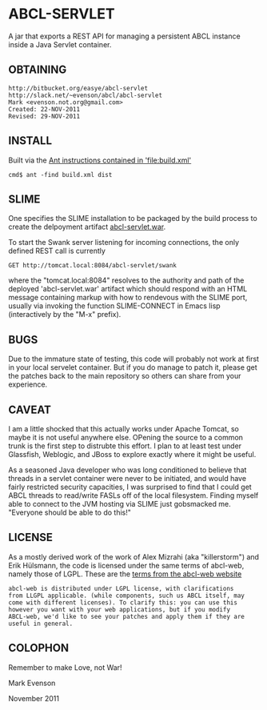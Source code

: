 # ABCL-SERVLET

A jar that exports a REST API for managing a persistent ABCL instance
inside a Java Servlet container.

## OBTAINING

    http://bitbucket.org/easye/abcl-servlet
    http://slack.net/~evenson/abcl/abcl-servlet
    Mark <evenson.not.org@gmail.com>
    Created: 22-NOV-2011
    Revised: 29-NOV-2011

##  INSTALL

Built via the
[Ant instructions contained in 'file:build.xml'](build.xml)

    cmd$ ant -find build.xml dist

##  SLIME

One specifies the SLIME installation to be packaged by the build
process to create the delpoyment artifact
[abcl-servlet.war](dist/abcl-servlet.war).

To start the Swank server listening for incoming connections, the only
defined REST call is currently
  
    GET http://tomcat.local:8084/abcl-servlet/swank
    
where the "tomcat.local:8084" resolves to the authority and path of
the deployed 'abcl-servlet.war' artifact which should respond with an
HTML message containing markup with how to rendevous with the SLIME
port, usually via invoking the function SLIME-CONNECT in Emacs lisp
(interactively by the "M-x" prefix).


## BUGS

Due to the immature state of testing, this code will probably not work
at first in your local servelet container.  But if you do manage to
patch it, please get the patches back to the main repository so others
can share from your experience.

## CAVEAT

I am a little shocked that this actually works under Apache Tomcat, so
maybe it is not useful anywhere else.  OPening the source to a common
trunk is the first step to distrubte this effort. I plan to at least
test under Glassfish, Weblogic, and JBoss to explore exactly where it
might be useful.

As a seasoned Java developer who was long conditioned to believe that
threads in a servlet container were never to be initiated, and would
have fairly restricted security capacities, I was surprised to find
that I could get ABCL threads to read/write FASLs off of the local
filesystem.  Finding myself able to connect to the JVM hosting via
SLIME just gobsmacked me.  "Everyone should be able to do this!" 

## LICENSE

As a mostly derived work of the work of Alex Mizrahi (aka
"killerstorm") and Erik Hülsmann, the code is licensed under the same
terms of abcl-web, namely those of LGPL.  These are the
[terms from the abcl-web website](http://abcl-web.sourceforge.net/#License)

    abcl-web is distributed under LGPL license, with clarifications
    from LLGPL applicable. (while components, such us ABCL itself, may
    come with different licenses). To clarify this: you can use this
    however you want with your web applications, but if you modify
    ABCL-web, we'd like to see your patches and apply them if they are
    useful in general.
    
## COLOPHON    

Remember to make Love, not War!
 
Mark Evenson

November 2011

 


